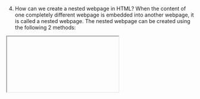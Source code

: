 4. How can we create a nested webpage in HTML?
When the content of one completely different webpage is embedded into another webpage, it is called a nested webpage. The nested webpage can be created using the following 2 methods:

<iframe> tag: The iframe in HTML stands for Inline Frame. The “iframe” tag defines a rectangular region within the document in which the browser can display a separate document, including scrollbars and borders.
<embed> tag: The <embed> tag in HTML is used for embedding external applications which are generally multimedia content like audio or video into an HTML document.